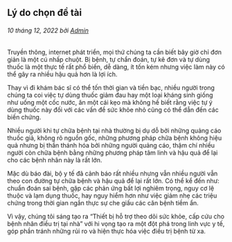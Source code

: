 ## **Lý do chọn đề tài**

###### _10 tháng 12, 2022 bởi [Admin](https://www.facebook.com/kilkuwu)_

Truyền thông, internet phát triển, mọi thứ chúng ta cần biết bây giờ chỉ đơn giản là một cú nhấp chuột. Bị bệnh, tự chẩn đoán, tự kê đơn và tự dùng thuốc là một thực tế rất phổ biến, dễ dàng, ít tốn kém nhưng việc làm này có thể gây ra nhiều hậu quả hơn là lợi ích.

Thay vì đi khám bác sĩ có thể tốn thời gian và tiền bạc, nhiều người trong chúng ta coi việc tự dùng thuốc giảm đau hay một loại kháng sinh giống như uống một cốc nước, ăn một cái kẹo mà không hề biết rằng việc tự ý dùng thuốc này đối với các vấn đề sức khỏe nhỏ cũng có thể dẫn đến các biến chứng.

Nhiều người khi tự chữa bệnh tại nhà thường bị dụ dỗ bởi những quảng cáo thuốc giả, không rõ nguồn gốc, những phương pháp chữa bệnh không hiệu quả nhưng bị thần thánh hóa bởi những người quảng cáo, thậm chí nhiều người còn chữa bệnh bằng những phương pháp tâm linh và hậu quả để lại cho các bệnh nhân này là rất lớn.

Mặc dù báo đài, bộ y tế đã cảnh báo rất nhiều nhưng vẫn nhiều người vẫn theo con đường tự chữa bệnh và hậu quả để lại rất lớn. Có thể kể đến như: chuẩn đoán sai bệnh, gặp các phản ứng bất lợi nghiêm trọng, nguy cơ lệ thuộc và lạm dụng thuốc, hay nguy hiểm hơn như việc giảm nhẹ các triệu chứng trong thời gian ngắn thực sự che giấu các căn bệnh tiềm ẩn.

Vì vậy, chúng tôi sáng tạo ra “Thiết bị hỗ trợ theo dõi sức khỏe, cấp cứu cho bệnh nhân điều trị tại nhà” với hi vọng tạo ra một đột phá trong linh vực y tế, góp phần tránh những rủi ro và hiện thực hóa việc điều trị bệnh từ xa.
